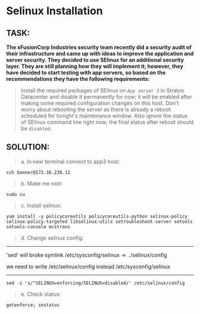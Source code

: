 # Selinux Installation
## TASK:
**The xFusionCorp Industries security team recently did a security audit of their infrastructure and came up with ideas to improve the application and server security. They decided to use SElinux for an additional security layer. They are still planning how they will implement it; however, they have decided to start testing with app servers, so based on the recommendations they have the following requirements:**

>  Install the required packages of SElinux on *`App server 3`* in Stratos Datacenter and disable it permanently for now; it will be enabled after making some required configuration changes on this host. Don't worry about rebooting the server as there is already a reboot scheduled for tonight's maintenance window. Also ignore the status of SElinux command line right now; the final status after reboot should be *`disabled`*.

## SOLUTION:
> a. In new terminal connect to app3 host:
```
ssh banner@172.16.238.12
```
> b. Make me root:
```
sudo su
```
>c. Install selinux:
```
yum install -y policycoreutils policycoreutils-python selinux-policy selinux-policy-targeted libselinux-utils setroubleshoot-server setools setools-console mcstrans
```
>d. Change selinux config:

___
'sed' will broke symlink /etc/sysconfig/selinux -> ../selinux/config  

we need to write /etc/selinux/config instead /etc/sysconfig/selinux
___
```
sed -i 's/^SELINUX=enforcing/SELINUX=disabled/' /etc/selinux/config
```
>e. Check status:
```
getenforce; sestatus
```
